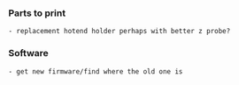 ### Parts to print
	- replacement hotend holder perhaps with better z probe?

### Software
	- get new firmware/find where the old one is



